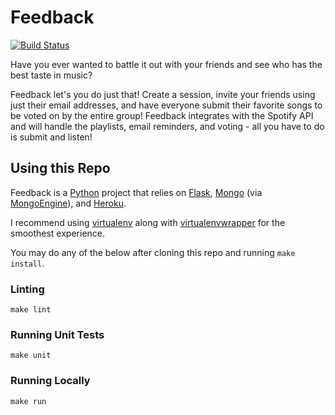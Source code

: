 # Feedback
[![Build Status](https://travis-ci.org/nathancoleman/feedback.svg?branch=master)](https://travis-ci.org/nathancoleman/feedback)

Have you ever wanted to battle it out with your friends and see who has the
best taste in music?

Feedback let's you do just that! Create a session, invite your friends using
just their email addresses, and have everyone submit their favorite songs to be
voted on by the entire group! Feedback integrates with the Spotify API and will
handle the playlists, email reminders, and voting - all you have to do is
submit and listen!

## Using this Repo
Feedback is a [Python](https://www.python.org/) project that relies on
[Flask](http://flask.pocoo.org/), [Mongo](https://www.mongodb.org/) (via [MongoEngine](http://mongoengine.org/)),
and [Heroku](https://www.heroku.com/).

I recommend using [virtualenv](http://www.virtualenv.org/en/latest/) along with
[virtualenvwrapper](http://virtualenvwrapper.readthedocs.org/en/latest/) for
the smoothest experience.

You may do any of the below after cloning this repo and running ```make install```.

### Linting
```
make lint
```

### Running Unit Tests
```
make unit
```

### Running Locally
```
make run
```
